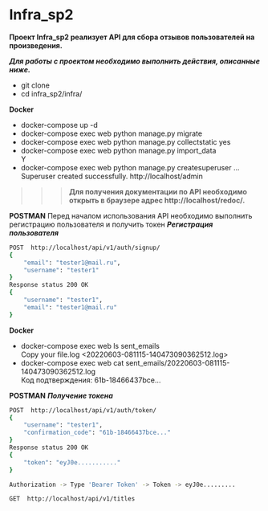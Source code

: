 # Infra_sp2
**Проект Infra_sp2 реализует API для сбора отзывов пользователей на произведения.**

***Для работы с проектом необходимо выполнить действия, описанные ниже.***

- git clone <project>
- cd infra_sp2/infra/

**Docker**
- docker-compose up -d
- docker-compose exec web python manage.py migrate
- docker-compose exec web python manage.py collectstatic
yes
- docker-compose exec web python manage.py import_data  
Y
- docker-compose exec web python manage.py createsuperuser
...  
Superuser created successfully.
http://localhost/admin

>>>**Для получения документации по API необходимо открыть в браузере адрес http://localhost/redoc/.**

**POSTMAN**
Перед началом использования API необходимо выполнить регистрацию пользователя и получить токен
***Регистрация пользователя***
```sh
POST  http://localhost/api/v1/auth/signup/
{
    "email": "tester1@mail.ru",
    "username": "tester1"
}
Response status 200 OK
{
    "username": "tester1",
    "email": "tester1@mail.ru"
}
```

**Docker**
- docker-compose exec web ls sent_emails  
Copy your file.log <20220603-081115-140473090362512.log>
- docker-compose exec web cat sent_emails/20220603-081115-140473090362512.log  
Код подтверждения: 61b-18466437bce...

**POSTMAN**
***Получение токена***
```sh
POST  http://localhost/api/v1/auth/token/
{
    "username": "tester1",
    "confirmation_code": "61b-18466437bce..."
}
Response status 200 OK
{
    "token": "eyJ0e..........."
}

Authorization -> Type 'Bearer Token' -> Token -> eyJ0e.........

GET  http://localhost/api/v1/titles
```